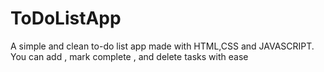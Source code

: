 # ToDoListApp
A simple and clean to-do list app made with HTML,CSS and JAVASCRIPT. You can add , mark complete , and delete tasks with ease 
